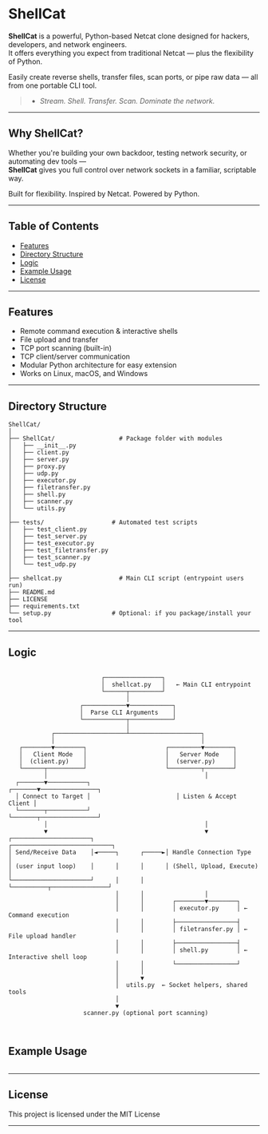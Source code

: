 # ShellCat


**ShellCat** is a powerful, Python-based Netcat clone designed for hackers, developers, and network engineers.  
It offers everything you expect from traditional Netcat — plus the flexibility of Python.

Easily create reverse shells, transfer files, scan ports, or pipe raw data — all from one portable CLI tool.

> - _Stream. Shell. Transfer. Scan. Dominate the network._

---


## Why ShellCat?

Whether you're building your own backdoor, testing network security, or automating dev tools —  
**ShellCat** gives you full control over network sockets in a familiar, scriptable way.

Built for flexibility. Inspired by Netcat. Powered by Python.

---

## Table of Contents

- [Features](#features)
- [Directory Structure](#directory-structure)
- [Logic](#logic)
- [Example Usage](#example-usage)
- [License](#license)

---

## Features

- Remote command execution & interactive shells
- File upload and transfer
- TCP port scanning (built-in)
- TCP client/server communication
- Modular Python architecture for easy extension
- Works on Linux, macOS, and Windows



---

## Directory Structure

```
ShellCat/
│
├── ShellCat/                  # Package folder with modules
│   ├── __init__.py
│   ├── client.py
│   ├── server.py
│   ├── proxy.py
│   ├── udp.py
│   ├── executor.py
│   ├── filetransfer.py
│   ├── shell.py
│   ├── scanner.py
│   └── utils.py
│
├── tests/                   # Automated test scripts
│   ├── test_client.py
│   ├── test_server.py
│   ├── test_executor.py
│   ├── test_filetransfer.py
│   ├── test_scanner.py
│   └── test_udp.py
│
├── shellcat.py                # Main CLI script (entrypoint users run)
├── README.md
├── LICENSE
├── requirements.txt
└── setup.py                 # Optional: if you package/install your tool

```

---


## Logic

```

                          ┌────────────────┐
                          │  shellcat.py   │   ← Main CLI entrypoint
                          └──────┬─────────┘
                                 │
                    ┌────────────▼────────────┐
                    │  Parse CLI Arguments    │
                    └────────────┬────────────┘
                                 │
            ┌────────────────────┴────────────────────┐
            │                                         │
   ┌────────▼────────┐                      ┌─────────▼────────┐
   │   Client Mode   │                      │   Server Mode    │
   │  (client.py)    │                      │  (server.py)     │
   └──────┬──────────┘                      └─────────┬────────┘
          │                                            │
  ┌───────▼───────────┐                        ┌───────▼────────────────┐
  │ Connect to Target │                        │ Listen & Accept Client │
  └───────┬───────────┘                        └───────┬────────────────┘
          │                                            │
          ▼                                            ▼
┌──────────────────────┐                    ┌────────────────────────────┐
│ Send/Receive Data    │◄─────┐      ┌─────►│ Handle Connection Type     │
│ (user input loop)    │      │      │      │ (Shell, Upload, Execute)  │
└──────────────────────┘      │      │      └──────────┬────────────────┘
                              │      │                 │
                              │      │        ┌────────▼────────┐
                              │      │        │ executor.py     │ ← Command execution
                              │      │        ├─────────────────┤
                              │      │        │ filetransfer.py │ ← File upload handler
                              │      │        ├─────────────────┤
                              │      │        │ shell.py        │ ← Interactive shell loop
                              │      │        └─────────────────┘
                              │      │
                              │      ▼
                              │  utils.py  ← Socket helpers, shared tools
                              │
                              ▼
                     scanner.py (optional port scanning)



```


## Example Usage

```bash


```


---

## License

This project is licensed under the MIT License

---
